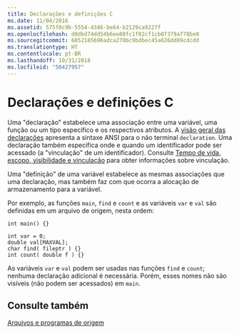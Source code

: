 ```yaml
---
title: Declarações e definições C
ms.date: 11/04/2016
ms.assetid: 575f0c9b-5554-4346-be64-b2129ca9227f
ms.openlocfilehash: d0dbd74dd54b6ee80fc1f02cf1cb07379a778be0
ms.sourcegitcommit: 6052185696adca270bc9bdbec45a626dd89cdcdd
ms.translationtype: HT
ms.contentlocale: pt-BR
ms.lasthandoff: 10/31/2018
ms.locfileid: "50427957"
---
```

# <a name="c-declarations-and-definitions"></a>Declarações e definições C

Uma "declaração" estabelece uma associação entre uma variável, uma função ou um tipo específico e os respectivos atributos. A [visão geral das declarações](../c-language/overview-of-declarations.md) apresenta a sintaxe ANSI para o não terminal `declaration`. Uma declaração também especifica onde e quando um identificador pode ser acessado (a "vinculação" de um identificador). Consulte [Tempo de vida, escopo, visibilidade e vinculação](../c-language/lifetime-scope-visibility-and-linkage.md) para obter informações sobre vinculação.

Uma "definição" de uma variável estabelece as mesmas associações que uma declaração, mas também faz com que ocorra a alocação de armazenamento para a variável.

Por exemplo, as funções `main`, `find` e `count` e as variáveis `var` e `val` são definidas em um arquivo de origem, nesta ordem:

```
int main() {}

int var = 0;
double val[MAXVAL];
char find( fileptr ) {}
int count( double f ) {}
```

As variáveis `var` e `val` podem ser usadas nas funções `find` e `count`; nenhuma declaração adicional é necessária. Porém, esses nomes não são visíveis (não podem ser acessados) em `main`.

## <a name="see-also"></a>Consulte também

[Arquivos e programas de origem](../c-language/source-files-and-source-programs.md)